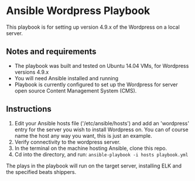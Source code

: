 # Ansible Wordpress Playbook
 
This playbook is for setting up version 4.9.x of the Wordpress on a local server. 

## Notes and requirements

 - The playbook was built and tested on Ubuntu 14.04 VMs, for Wordpress versions 4.9.x
 - You will need Ansible installed and running
 - Playbook is currently configured to set up the Wordpress for server open source Content Management System (CMS). 
 
 ## Instructions
 
 1. Edit your Ansible hosts file ('/etc/ansible/hosts') and add an 'wordpress' entry for the server you wish to install Wordpress on. You can of course name the host any way you want, this is just an example. 
 2. Verify connectivity to the wordpress server.
 3. In the terminal on the machine hosting Ansible, clone this repo.
 4. Cd into the directory, and run:
 `ansible-playbook -i hosts playbook.yml`
 
 The plays in the playbook will run on the target server, installing ELK and the specified beats shippers. 
 
[playbook.yml]: https://github.com/smarthardwork/Project2/blob/master/playbook.yml
